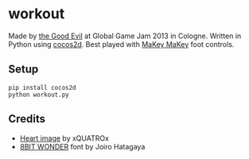# workout

Made by [the Good Evil](http://thegoodevil.com) at Global Game Jam 2013 in Cologne. Written in Python using [cocos2d](http://cocos2d.org/). Best played with [MaKey MaKey](http://www.makeymakey.com/) foot controls.

## Setup

    pip install cocos2d
    python workout.py

## Credits

* [Heart image](http://xquatrox.deviantart.com/art/8-Bit-heart-stock-287592934) by xQUATROx
* [8BIT WONDER](http://www.dafont.com/8bit-wonder.font) font by Joiro Hatagaya
